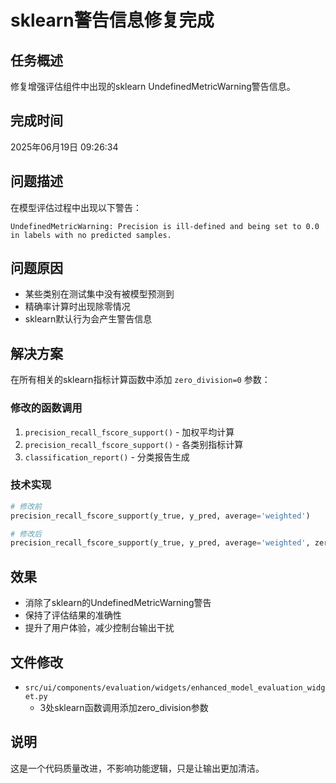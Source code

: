 # sklearn警告信息修复完成

## 任务概述
修复增强评估组件中出现的sklearn UndefinedMetricWarning警告信息。

## 完成时间
2025年06月19日 09:26:34

## 问题描述
在模型评估过程中出现以下警告：
```
UndefinedMetricWarning: Precision is ill-defined and being set to 0.0 in labels with no predicted samples.
```

## 问题原因
- 某些类别在测试集中没有被模型预测到
- 精确率计算时出现除零情况
- sklearn默认行为会产生警告信息

## 解决方案
在所有相关的sklearn指标计算函数中添加 `zero_division=0` 参数：

### 修改的函数调用
1. `precision_recall_fscore_support()` - 加权平均计算
2. `precision_recall_fscore_support()` - 各类别指标计算  
3. `classification_report()` - 分类报告生成

### 技术实现
```python
# 修改前
precision_recall_fscore_support(y_true, y_pred, average='weighted')

# 修改后  
precision_recall_fscore_support(y_true, y_pred, average='weighted', zero_division=0)
```

## 效果
- 消除了sklearn的UndefinedMetricWarning警告
- 保持了评估结果的准确性
- 提升了用户体验，减少控制台输出干扰

## 文件修改
- `src/ui/components/evaluation/widgets/enhanced_model_evaluation_widget.py`
  - 3处sklearn函数调用添加zero_division参数

## 说明
这是一个代码质量改进，不影响功能逻辑，只是让输出更加清洁。 